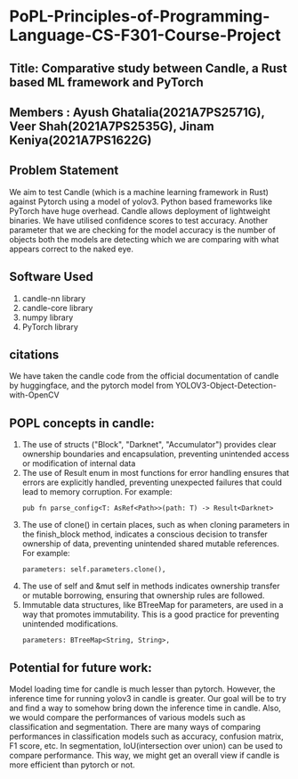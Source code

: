 # PoPL-Principles-of-Programming-Language-CS-F301-Course-Project
## Title: Comparative study between Candle, a Rust based ML framework and PyTorch
## Members : Ayush Ghatalia(2021A7PS2571G), Veer Shah(2021A7PS2535G), Jinam Keniya(2021A7PS1622G)

## Problem Statement
We aim to test Candle (which is a machine learning framework in Rust) against Pytorch using a model of yolov3. 
Python based frameworks like PyTorch have huge overhead. Candle allows deployment of lightweight binaries.
We have utilised confidence scores to test accuracy.
Another parameter that we are checking for the model accuracy is the number of objects both the models are detecting which we are comparing with what appears correct to the naked eye.


## Software Used
1) candle-nn library
2) candle-core library
3) numpy library
4) PyTorch library

## citations
We have taken the candle code from the official documentation of candle by huggingface, and the pytorch model from YOLOV3-Object-Detection-with-OpenCV




## POPL concepts in candle:
1. The use of structs ("Block", "Darknet", "Accumulator") provides clear ownership boundaries and encapsulation, preventing unintended access or modification of internal data
2. The use of Result enum in most functions for error handling ensures that errors are explicitly handled, preventing unexpected failures that could lead to memory corruption. For example:
   ```
   pub fn parse_config<T: AsRef<Path>>(path: T) -> Result<Darknet> 
   ```
3. The use of clone() in certain places, such as when cloning parameters in the finish_block method, indicates a conscious decision to transfer ownership of data, preventing unintended shared mutable references. For example:
   ```
   parameters: self.parameters.clone(),
   ```
4. The use of self and &mut self in methods indicates ownership transfer or mutable borrowing, ensuring that ownership rules are followed.
5. Immutable data structures, like BTreeMap for parameters, are used in a way that promotes immutability. This is a good practice for preventing unintended modifications.
   ```
   parameters: BTreeMap<String, String>,
   ```

## Potential for future work:
Model loading time for candle is much lesser than pytorch. However, the inference time for running yolov3 in candle is greater. Our goal will be to try and find a way to somehow bring down the inference time in candle.
Also, we would compare the performances of various models such as classification and segmentation. There are many ways of comparing performances in classification models such as accuracy, confusion matrix, F1 score, etc. In segmentation, IoU(intersection over union) can be used to compare performance. This way, we might get an overall view if candle is more efficient than pytorch or not.
